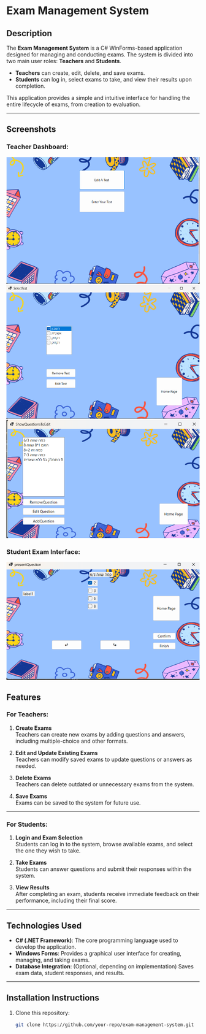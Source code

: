 # Exam Management System

## Description
The **Exam Management System** is a C# WinForms-based application designed for managing and conducting exams. The system is divided into two main user roles: **Teachers** and **Students**. 

- **Teachers** can create, edit, delete, and save exams.
- **Students** can log in, select exams to take, and view their results upon completion.

This application provides a simple and intuitive interface for handling the entire lifecycle of exams, from creation to evaluation.

---
## Screenshots

### Teacher Dashboard:
![Teacher Dashboard](Screenshots/enter.png)
![Teacher Dashboard](Screenshots/teachers.png)
![Teacher Dashboard](Screenshots/edit.png)


### Student Exam Interface:
![Student Exam Interface](Screenshots/test.png)


## Features

### For Teachers:
1. **Create Exams**  
   Teachers can create new exams by adding questions and answers, including multiple-choice and other formats.
   
2. **Edit and Update Existing Exams**  
   Teachers can modify saved exams to update questions or answers as needed.

3. **Delete Exams**  
   Teachers can delete outdated or unnecessary exams from the system.

4. **Save Exams**  
   Exams can be saved to the system for future use.

---

### For Students:
1. **Login and Exam Selection**  
   Students can log in to the system, browse available exams, and select the one they wish to take.

2. **Take Exams**  
   Students can answer questions and submit their responses within the system.

3. **View Results**  
   After completing an exam, students receive immediate feedback on their performance, including their final score.

---

## Technologies Used
- **C# (.NET Framework)**: The core programming language used to develop the application.
- **Windows Forms**: Provides a graphical user interface for creating, managing, and taking exams.
- **Database Integration**: (Optional, depending on implementation) Saves exam data, student responses, and results.

---

## Installation Instructions
1. Clone this repository:
   ```bash
   git clone https://github.com/your-repo/exam-management-system.git
